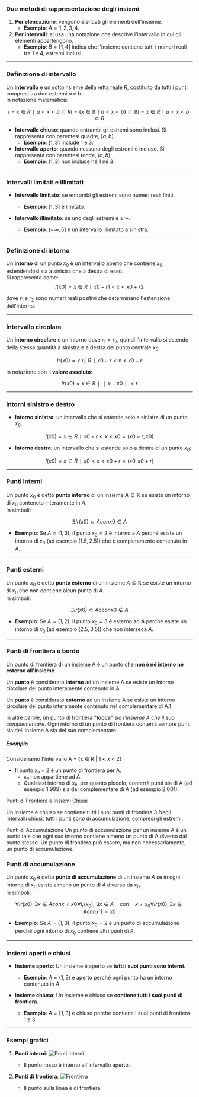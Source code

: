 ### Due metodi di rappresentazione degli insiemi

1. **Per elencazione**: vengono elencati gli elementi dell'insieme.
    - **Esempio**: $A = {1, 2, 3, 4}$.
2. **Per intervalli**: si usa una notazione che descrive l'intervallo in cui gli elementi appartengono.
    - **Esempio**: $B = [1, 4]$ indica che l'insieme contiene tutti i numeri reali tra 1 e 4, estremi inclusi.

---

### Definizione di intervallo

Un **intervallo** è un sottoinsieme della retta reale $R$, costituito da tutti i punti compresi tra due estremi $a$ e $b$.  
In notazione matematica:

$$I={x∈R∣a<x<b}⊂RI = \{x \in \mathbb{R} \mid a < x < b\} \subset \mathbb{R} I={x∈R∣a<x<b}⊂R$$

- **Intervallo chiuso**: quando entrambi gli estremi sono inclusi. Si rappresenta con parentesi quadre, $[a, b]$.
    - **Esempio**: $[1, 3]$ include 1 e 3.
- **Intervallo aperto**: quando nessuno degli estremi è incluso. Si rappresenta con parentesi tonde, $(a, b)$.
    - **Esempio**: $(1, 3)$ non include né 1 né 3.

---

### Intervalli limitati e illimitati

- **Intervallo limitato**: se entrambi gli estremi sono numeri reali finiti.
    
    - **Esempio**: $[1, 3]$ è limitato.
- **Intervallo illimitato**: se uno degli estremi è $\pm \infty$.
    
    - **Esempio**: $(-\infty, 5]$ è un intervallo illimitato a sinistra.

---

### Definizione di intorno

Un **intorno** di un punto $x_0$ è un intervallo aperto che contiene $x_0$, estendendosi sia a sinistra che a destra di esso.  
Si rappresenta come:
$$I(x0)={x∈R∣x0−r1<x<x0+r2}$$

dove $r_1$ e $r_2$ sono numeri reali positivi che determinano l'estensione dell'intorno.

---

### Intervallo circolare

Un **intorno circolare** è un intorno dove $r_1 = r_2$, quindi l'intervallo si estende della stessa quantità a sinistra e a destra del punto centrale $x_0$:

$$Ir(x0)={x∈R∣x0−r<x<x0+r}$$

In notazione con il **valore assoluto**:

$$Ir(x0)={x∈R∣∣x−x0∣<r}$$

---

### Intorni sinistro e destro

- **Intorno sinistro**: un intervallo che si estende solo a sinistra di un punto $x_0$:

$$I(x0)={x∈R∣x0−r<x<x0}=(x0−r,x0)$$

- **Intorno destro**: un intervallo che si estende solo a destra di un punto $x_0$:

$$I(x0)={x∈R∣x0<x<x0+r}=(x0,x0+r)$$

---

### Punti interni

Un punto $x_0$ è detto **punto interno** di un insieme $A \subseteq \mathbb{R}$ se esiste un intorno di $x_0$ contenuto interamente in $A$.  
In simboli:

$$∃Ir(x0)⊂Aconx0∈A$$

- **Esempio**: Se $A = (1, 3)$, il punto $x_0 = 2$ è interno a $A$ perché esiste un intorno di $x_0$ (ad esempio $(1.5, 2.5)$) che è completamente contenuto in $A$.

---

### Punti esterni

Un punto $x_0$ è detto **punto esterno** di un insieme $A \subseteq \mathbb{R}$ se esiste un intorno di $x_0$ che non contiene alcun punto di $A$.  
In simboli:

$$∃Ir(x0)⊂Acconx0∉A$$

- **Esempio**: Se $A = (1, 2)$, il punto $x_0 = 3$ è esterno ad $A$ perché esiste un intorno di $x_0$ (ad esempio $(2.5, 3.5)$) che non interseca $A$.

---

### Punti di frontiera o bordo

Un punto di frontiera di un insieme A è un punto che **non è né interno né esterno all'insieme**

Un **punto** è considerato **interno** ad un insieme A se esiste un intorno circolare del punto interamente contenuto in A

Un **punto** è considerato **esterno** ad un insieme A se esiste un intorno circolare del punto interamente contenuto nel complementare di A.1

In altre parole, un punto di frontiera "**tocca**" *sia l'insieme A che il suo complementare*. Ogni intorno di un punto di frontiera conterrà sempre punti sia dell'insieme A sia del suo complementare.

##### Esempio
Consideriamo l'intervallo A = {x ∈ R | 1 < x < 2}
- Il punto x₀ = 2 è un punto di frontiera per A.
	- x₀ non appartiene ad A.
	- Qualsiasi intorno di x₀, per quanto piccolo, conterrà punti sia di A (ad esempio 1.999) sia del complementare di A (ad esempio 2.001).

Punti di Frontiera e Insiemi Chiusi

Un insieme è chiuso se contiene tutti i suoi punti di frontiera.3 Negli intervalli chiusi, tutti i punti sono di accumulazione, compresi gli estremi.

Punti di Accumulazione
Un punto di accumulazione per un insieme A è un punto tale che ogni suo intorno contiene almeno un punto di A diverso dal punto stesso. Un punto di frontiera può essere, ma non necessariamente, un punto di accumulazione.


### Punti di accumulazione

Un punto $x_0$ è detto **punto di accumulazione** di un insieme $A$ se in ogni intorno di $x_0$ esiste almeno un punto di $A$ diverso da $x_0$.  
In simboli:

$$∀Ir(x0), ∃x∈Aconx≠x0\forall I_r(x_0), \ \exists x \in A \quad \text{con} \quad x \neq x_0 ∀Ir​(x0​), ∃x∈Aconx=x0​$$

- **Esempio**: Se $A = \left( 1, 3 \right)$, il punto $x_0 = 2$ è un punto di accumulazione perché ogni intorno di $x_0$ contiene altri punti di $A$.

---

### Insiemi aperti e chiusi

- **Insieme aperto**: Un insieme è aperto se **tutti i suoi punti sono interni**.
    
    - **Esempio**: $A = (1, 3)$ è aperto perché ogni punto ha un intorno contenuto in $A$.
- **Insieme chiuso**: Un insieme è chiuso se **contiene tutti i suoi punti di frontiera**.
    
    - **Esempio**: $A = [1, 3]$ è chiuso perché contiene i suoi punti di frontiera $1$ e $3$.

---

### Esempi grafici

1. **Punti interni**: ![Punti interni](https://upload.wikimedia.org/wikipedia/commons/thumb/3/3d/Interior_point_example.svg/200px-Interior_point_example.svg.png)
    
    - Il punto rosso è interno all'intervallo aperto.
2. **Punti di frontiera**: ![Frontiera](https://upload.wikimedia.org/wikipedia/commons/thumb/7/71/Boundary_point.svg/200px-Boundary_point.svg.png)
    
    - Il punto sulla linea è di frontiera.